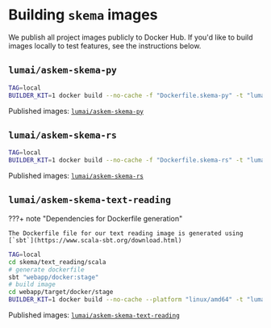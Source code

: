 # Building `skema` images

We publish all project images publicly to Docker Hub.  If you'd like to build images locally to test features, see the instructions below.

## `lumai/askem-skema-py`

```bash
TAG=local
BUILDER_KIT=1 docker build --no-cache -f "Dockerfile.skema-py" -t "lumai/askem-skema-py:$TAG" .
```

Published images: [`lumai/askem-skema-py`](https://hub.docker.com/r/lumai/askem-skema-py)

## `lumai/askem-skema-rs`

```bash
TAG=local
BUILDER_KIT=1 docker build --no-cache -f "Dockerfile.skema-rs" -t "lumai/askem-skema-rs:$TAG" .
```

Published images: [`lumai/askem-skema-rs`](https://hub.docker.com/r/lumai/askem-skema-rs)

## `lumai/askem-skema-text-reading`

???+ note "Dependencies for Dockerfile generation"

    The Dockerfile file for our text reading image is generated using [`sbt`](https://www.scala-sbt.org/download.html)

```bash
TAG=local
cd skema/text_reading/scala
# generate dockerfile
sbt "webapp/docker:stage"
# build image
cd webapp/target/docker/stage
BUILDER_KIT=1 docker build --no-cache --platform "linux/amd64" -t "lumai/askem-skema-text-reading:$TAG" .
```

Published images: [`lumai/askem-skema-text-reading`](https://hub.docker.com/r/lumai/askem-skema-text-reading)
